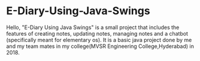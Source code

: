 # E-Diary-Using-Java-Swings
Hello, "E-Diary Using Java Swings" is a small project that includes the features of creating notes, updating notes, managing notes and a chatbot (specifically meant for elementary os). It is a basic java project done by me and my team mates in my college(MVSR Engineering College,Hyderabad) in 2018.
